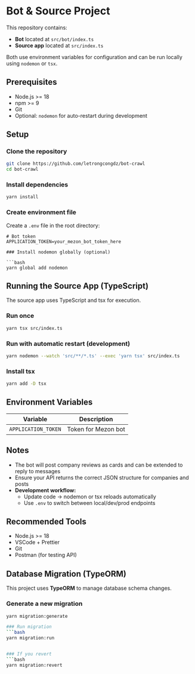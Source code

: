 # Bot & Source Project

This repository contains:

- **Bot** located at `src/bot/index.ts`
- **Source app** located at `src/index.ts`

Both use environment variables for configuration and can be run locally using `nodemon` or `tsx`.

## Prerequisites

- Node.js >= 18
- npm >= 9
- Git
- Optional: `nodemon` for auto-restart during development

## Setup

### Clone the repository

```bash
git clone https://github.com/letrongcongdz/bot-crawl
cd bot-crawl
```

### Install dependencies

```bash
yarn install
```

### Create environment file

Create a `.env` file in the root directory:

````env
# Bot token
APPLICATION_TOKEN=your_mezon_bot_token_here

### Install nodemon globally (optional)

```bash
yarn global add nodemon
````

## Running the Source App (TypeScript)

The source app uses TypeScript and tsx for execution.

### Run once

```bash
yarn tsx src/index.ts
```

### Run with automatic restart (development)

```bash
yarn nodemon --watch 'src/**/*.ts' --exec 'yarn tsx' src/index.ts
```

### Install tsx

```bash
yarn add -D tsx
```

## Environment Variables

| Variable            | Description         |
| ------------------- | ------------------- |
| `APPLICATION_TOKEN` | Token for Mezon bot |

## Notes

- The bot will post company reviews as cards and can be extended to reply to messages
- Ensure your API returns the correct JSON structure for companies and posts
- **Development workflow:**
  - Update code → nodemon or tsx reloads automatically
  - Use `.env` to switch between local/dev/prod endpoints

## Recommended Tools

- Node.js >= 18
- VSCode + Prettier
- Git
- Postman (for testing API)


## Database Migration (TypeORM)

This project uses **TypeORM** to manage database schema changes.

### Generate a new migration

```bash
yarn migration:generate

### Run migration
```bash
yarn migration:run


### If you revert 
```bash
yarn migration:revert

